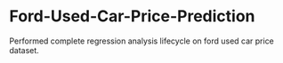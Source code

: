 # Ford-Used-Car-Price-Prediction
Performed complete regression analysis lifecycle on ford used car price dataset.
